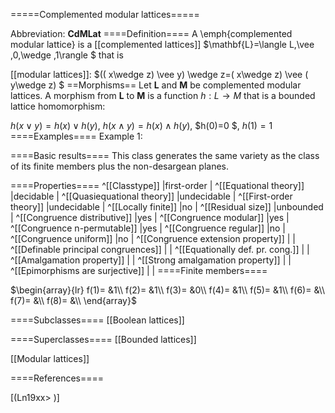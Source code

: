 =====Complemented modular lattices=====

Abbreviation: **CdMLat**
====Definition====
A \emph{complemented modular lattice} is a [[complemented lattices]] 
$\mathbf{L}=\langle L,\vee ,0,\wedge ,1\rangle $ that is

[[modular lattices]]:  $(( x\wedge z) \vee y) \wedge z=( x\wedge z) \vee ( y\wedge z) $
==Morphisms==
Let $\mathbf{L}$ and $\mathbf{M}$ be complemented modular lattices. A morphism from $\mathbf{L}$ to $\mathbf{M}$ is a function $h:L\to M$ that is a
bounded lattice homomorphism: 

$h(x\vee y)=h(x)\vee h(y)$, $h(x\wedge y)=h(x)\wedge h(y)$, $h(0)=0 $, $h(1)=1$
====Examples====
Example 1: 

====Basic results====
This class generates the same variety as the class of its finite
members plus the non-desargean planes.

====Properties====
^[[Classtype]]  |first-order |
^[[Equational theory]]  |decidable |
^[[Quasiequational theory]]  |undecidable |
^[[First-order theory]]  |undecidable |
^[[Locally finite]]  |no |
^[[Residual size]]  |unbounded |
^[[Congruence distributive]]  |yes |
^[[Congruence modular]]  |yes |
^[[Congruence n-permutable]]  |yes |
^[[Congruence regular]]  |no |
^[[Congruence uniform]]  |no |
^[[Congruence extension property]]  | |
^[[Definable principal congruences]]  | |
^[[Equationally def. pr. cong.]]  | |
^[[Amalgamation property]]  | |
^[[Strong amalgamation property]]  | |
^[[Epimorphisms are surjective]]  | |
====Finite members====

$\begin{array}{lr}
f(1)= &1\\
f(2)= &1\\
f(3)= &0\\
f(4)= &1\\
f(5)= &1\\
f(6)= &\\
f(7)= &\\
f(8)= &\\
\end{array}$

====Subclasses====
[[Boolean lattices]] 

====Superclasses====
[[Bounded lattices]] 

[[Modular lattices]] 


====References====

[(Ln19xx>
)]